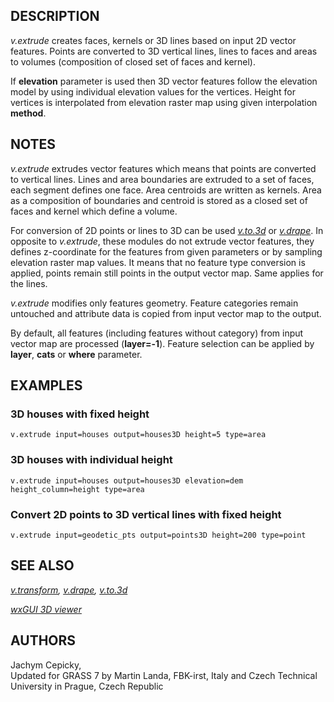 ## DESCRIPTION

*v.extrude* creates faces, kernels or 3D lines based on input 2D vector
features. Points are converted to 3D vertical lines, lines to faces and
areas to volumes (composition of closed set of faces and kernel).

If **elevation** parameter is used then 3D vector features follow the
elevation model by using individual elevation values for the vertices.
Height for vertices is interpolated from elevation raster map using
given interpolation **method**.

## NOTES

*v.extrude* extrudes vector features which means that points are
converted to vertical lines. Lines and area boundaries are extruded to a
set of faces, each segment defines one face. Area centroids are written
as kernels. Area as a composition of boundaries and centroid is stored
as a closed set of faces and kernel which define a volume.

For conversion of 2D points or lines to 3D can be used
*[v.to.3d](v.to.3d.html)* or *[v.drape](v.drape.html)*. In opposite to
*v.extrude*, these modules do not extrude vector features, they defines
z-coordinate for the features from given parameters or by sampling
elevation raster map values. It means that no feature type conversion is
applied, points remain still points in the output vector map. Same
applies for the lines.

*v.extrude* modifies only features geometry. Feature categories remain
untouched and attribute data is copied from input vector map to the
output.

By default, all features (including features without category) from
input vector map are processed (**layer=-1**). Feature selection can be
applied by **layer**, **cats** or **where** parameter.

## EXAMPLES

### 3D houses with fixed height

```
v.extrude input=houses output=houses3D height=5 type=area
```

### 3D houses with individual height

```
v.extrude input=houses output=houses3D elevation=dem height_column=height type=area
```

### Convert 2D points to 3D vertical lines with fixed height

```
v.extrude input=geodetic_pts output=points3D height=200 type=point
```

## SEE ALSO

*[v.transform](v.transform.html), [v.drape](v.drape.html),
[v.to.3d](v.to.3d.html)*

*[wxGUI 3D viewer](wxGUI.nviz.html)*

## AUTHORS

Jachym Cepicky,\
Updated for GRASS 7 by Martin Landa, FBK-irst, Italy and Czech Technical
University in Prague, Czech Republic
